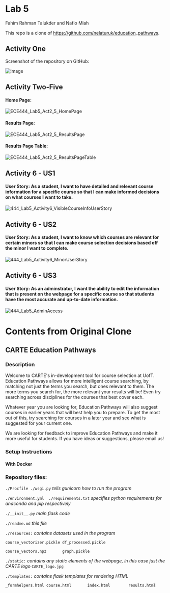 # Lab 5
Fahim Rahman Talukder and Nafio Miah

This repo is a clone of https://github.com/nelaturuk/education_pathways. 

## Activity One 

Screenshot of the repository on GitHub:

![image](https://user-images.githubusercontent.com/59378799/197661669-cc37f127-d294-44aa-a35a-0f6f186306e2.png)

## Activity Two-Five

#### Home Page: 

![ECE444_Lab5_Act2_5_HomePage](https://user-images.githubusercontent.com/59378799/197919739-6622835b-c9ca-441c-a5f1-1ec6ffa9939a.JPG)

#### Results Page:

![ECE444_Lab5_Act2_5_ResultsPage](https://user-images.githubusercontent.com/59378799/197919758-131f9b64-217c-4d34-895e-92f4834d89c6.jpg)

#### Results Page Table:

![ECE444_Lab5_Act2_5_ResultsPageTable](https://user-images.githubusercontent.com/59378799/197919783-18cbbd8a-0428-4cb6-ad1f-b6599b3d178a.JPG)

## Activity 6 - US1
#### User Story: As a student, I want to have detailed and relevant course information for a specific course so that I can make informed decisions on what courses I want to take.

![444_Lab5_Activity6_VisibleCourseInfoUserStory](https://user-images.githubusercontent.com/50860386/198172818-18fdcb27-5404-45c3-83d1-3ba3b91c3027.JPG)

## Activity 6 - US2
#### User Story: As a student, I want to know which courses are relevant for certain minors so that I can make course selection decisions based off the minor I want to complete.

![444_Lab5_Activity6_MinorUserStory](https://user-images.githubusercontent.com/50860386/198172925-0d89ca4b-ad0e-4185-a338-71f9b29bf3e8.JPG)

## Activity 6 - US3
#### User Story: As an adminstrator, I want the ability to edit the information that is present on the webpage for a specific course so that students have the most accurate and up-to-date information.

![444_Lab5_AdminAccess](https://user-images.githubusercontent.com/50860386/198176508-0fc3aaa7-e3f4-48ee-9a82-1604cd139673.png)


# Contents from Original Clone

## CARTE Education Pathways

### Description
Welcome to CARTE's in-development tool for course selection at UofT. Education Pathways allows for more intelligent course searching, by matching not just the terms you search, but ones relevant to them. The more terms you search for, the more relevant your results will be! Even try searching across disciplines for the courses that best cover each.

Whatever year you are looking for, Education Pathways will also suggest courses in earlier years that will best help you to prepare. To get the most out of this, try searching for courses in a later year and see what is suggested for your current one.

We are looking for feedback to improve Education Pathways and make it more useful for students. If you have ideas or suggestions, please email us!

### Setup Instructions

#### With Docker



### Repository files:

`./Procfile ./wsgi.py` *tells gunicorn how to run the program*

`./environment.yml  ./requirements.txt` *specifies python requirements for anaconda and pip respectively*

`./__init__.py` *main flask code*

`./readme.md` *this file*

`./resources:` *contains datasets used in the program*

`course_vectorizer.pickle df_processed.pickle`

`course_vectors.npz       graph.pickle`

`./static:` *contains any static elements of the webpage, in this case just the CARTE logo*
`CARTE_logo.jpg`

`./templates:` *contains flask templates for rendering HTML*

`_formhelpers.html course.html       index.html        results.html`
